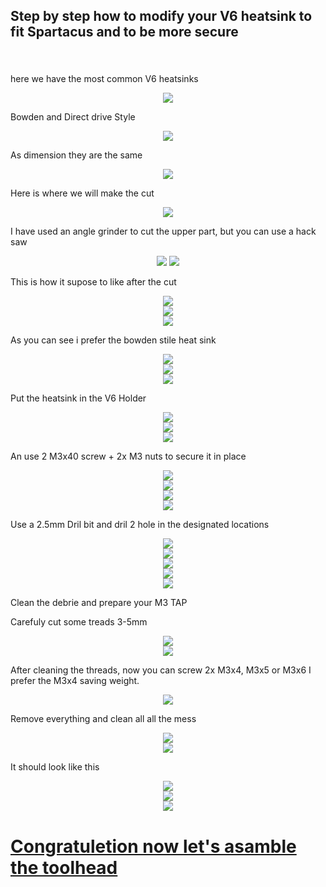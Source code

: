 ## <p align="left">Step by step how to modify your V6 heatsink to fit Spartacus and to be more secure </p>

### 

<br clear="both">

<p>here we have the most common V6 heatsinks</p>
<div align="center">

  <img style="max-width: 30%;" src="https://github.com/dury10/VoronUsers/blob/Spartacus/printer_mods/dury10/Spartacus/IMAGES/spartacus_assembley/v6_heatsink_mod/1.jpeg"  />
</div>


<p>Bowden and Direct drive Style </p>

<div align="center">
  <img style="max-width: 30%;" src="https://github.com/dury10/VoronUsers/blob/Spartacus/printer_mods/dury10/Spartacus/IMAGES/spartacus_assembley/v6_heatsink_mod/2.jpeg"  />
</div>


<p>As dimension they are the same</p>


<div align="center">
  <img style="max-width: 30%;" src="https://github.com/dury10/VoronUsers/blob/Spartacus/printer_mods/dury10/Spartacus/IMAGES/spartacus_assembley/v6_heatsink_mod/4.jpeg"  />
</div>

<p>Here is where we will make the cut</p>

<div align="center">
  <img style="max-width: 30%;" src="https://github.com/dury10/VoronUsers/blob/Spartacus/printer_mods/dury10/Spartacus/IMAGES/spartacus_assembley/v6_heatsink_mod/5.jpeg"  />
</div>

<p>I have used an angle grinder to cut the upper part, but you can use a hack saw </p>
<div align="center">
  <img style="max-width: 40%;" src="https://github.com/dury10/VoronUsers/blob/Spartacus/printer_mods/dury10/Spartacus/IMAGES/spartacus_assembley/v6_heatsink_mod/32.jpeg"
    />
     <img style="max-width: 40%;" src="https://github.com/dury10/VoronUsers/blob/Spartacus/printer_mods/dury10/Spartacus/IMAGES/spartacus_assembley/v6_heatsink_mod/33.jpeg" />

</div>


<p>This is how it supose to like after the cut</p>
<div align="center">
  <img style="max-width: 30%;" src="https://github.com/dury10/VoronUsers/blob/Spartacus/printer_mods/dury10/Spartacus/IMAGES/spartacus_assembley/v6_heatsink_mod/6.jpeg"  />
</div>


<div align="center">
  <img style="max-width: 30%;" src="https://github.com/dury10/VoronUsers/blob/Spartacus/printer_mods/dury10/Spartacus/IMAGES/spartacus_assembley/v6_heatsink_mod/7.jpeg"  />
</div>



<div align="center">
  <img style="max-width: 30%;" src="https://github.com/dury10/VoronUsers/blob/Spartacus/printer_mods/dury10/Spartacus/IMAGES/spartacus_assembley/v6_heatsink_mod/8.jpeg"  />
</div>


<p>As you can see i prefer the bowden stile heat sink</p>
<div align="center">
  <img style="max-width: 30%;" src="https://github.com/dury10/VoronUsers/blob/Spartacus/printer_mods/dury10/Spartacus/IMAGES/spartacus_assembley/v6_heatsink_mod/9.jpeg"  />
</div>





<div align="center">
  <img style="max-width: 30%;" src="https://github.com/dury10/VoronUsers/blob/Spartacus/printer_mods/dury10/Spartacus/IMAGES/spartacus_assembley/v6_heatsink_mod/10.jpeg"  />
</div>



<div align="center">
  <img style="max-width: 30%;" src="https://github.com/dury10/VoronUsers/blob/Spartacus/printer_mods/dury10/Spartacus/IMAGES/spartacus_assembley/v6_heatsink_mod/11.jpeg"  />
</div>


<p>Put the heatsink in the V6 Holder </p>
<div align="center">
  <img style="max-width: 30%;" src="https://github.com/dury10/VoronUsers/blob/Spartacus/printer_mods/dury10/Spartacus/IMAGES/spartacus_assembley/v6_heatsink_mod/12.jpeg"  />
</div>





<div align="center">
  <img style="max-width: 30%;" src="https://github.com/dury10/VoronUsers/blob/Spartacus/printer_mods/dury10/Spartacus/IMAGES/spartacus_assembley/v6_heatsink_mod/13.jpeg"  />
</div>



<div align="center">
  <img style="max-width: 30%;" src="https://github.com/dury10/VoronUsers/blob/Spartacus/printer_mods/dury10/Spartacus/IMAGES/spartacus_assembley/v6_heatsink_mod/14.jpeg"  />
</div>


<p>An use 2 M3x40 screw + 2x M3 nuts to secure it in place </p>
<div align="center">
  <img style="max-width: 30%;" src="https://github.com/dury10/VoronUsers/blob/Spartacus/printer_mods/dury10/Spartacus/IMAGES/spartacus_assembley/v6_heatsink_mod/15.jpeg"  />
</div>



<div align="center">
  <img style="max-width: 30%;" src="https://github.com/dury10/VoronUsers/blob/Spartacus/printer_mods/dury10/Spartacus/IMAGES/spartacus_assembley/v6_heatsink_mod/16.jpeg"  />
</div>



<div align="center">
  <img style="max-width: 30%;" src="https://github.com/dury10/VoronUsers/blob/Spartacus/printer_mods/dury10/Spartacus/IMAGES/spartacus_assembley/v6_heatsink_mod/17.jpeg"  />
</div>



<div align="center">
  <img style="max-width: 30%;" src="https://github.com/dury10/VoronUsers/blob/Spartacus/printer_mods/dury10/Spartacus/IMAGES/spartacus_assembley/v6_heatsink_mod/18.jpeg"  />
</div>



<p>Use a 2.5mm Dril bit and dril 2 hole in the designated locations </p>

<div align="center">
  <img style="max-width: 30%;" src="https://github.com/dury10/VoronUsers/blob/Spartacus/printer_mods/dury10/Spartacus/IMAGES/spartacus_assembley/v6_heatsink_mod/19.jpeg"  />
</div>



<div align="center">
  <img style="max-width: 30%;" src="https://github.com/dury10/VoronUsers/blob/Spartacus/printer_mods/dury10/Spartacus/IMAGES/spartacus_assembley/v6_heatsink_mod/20.jpeg"  />
</div>



<div align="center">
  <img style="max-width: 30%;" src="https://github.com/dury10/VoronUsers/blob/Spartacus/printer_mods/dury10/Spartacus/IMAGES/spartacus_assembley/v6_heatsink_mod/21.jpeg"  />
</div>




<div align="center">
  <img style="max-width: 30%;" src="https://github.com/dury10/VoronUsers/blob/Spartacus/printer_mods/dury10/Spartacus/IMAGES/spartacus_assembley/v6_heatsink_mod/22.jpeg"  />
</div>



<div align="center">
  <img style="max-width: 30%;" src="https://github.com/dury10/VoronUsers/blob/Spartacus/printer_mods/dury10/Spartacus/IMAGES/spartacus_assembley/v6_heatsink_mod/23.jpeg"  />
</div>

<p>Clean the debrie and prepare your M3 TAP </p>
<p>Carefuly cut some treads 3-5mm </p>

<div align="center">
  <img style="max-width: 30%;" src="https://github.com/dury10/VoronUsers/blob/Spartacus/printer_mods/dury10/Spartacus/IMAGES/spartacus_assembley/v6_heatsink_mod/24.jpeg"  />
</div>





<div align="center">
  <img style="max-width: 30%;" src="https://github.com/dury10/VoronUsers/blob/Spartacus/printer_mods/dury10/Spartacus/IMAGES/spartacus_assembley/v6_heatsink_mod/25.jpeg"  />
</div>


<p>After cleaning the threads, now you can screw 2x M3x4, M3x5 or M3x6 I prefer the M3x4 saving weight. </p>

<div align="center">
  <img style="max-width: 30%;" src="https://github.com/dury10/VoronUsers/blob/Spartacus/printer_mods/dury10/Spartacus/IMAGES/spartacus_assembley/v6_heatsink_mod/26.jpeg"  />
</div>


<p>Remove everything and clean all all the mess </p>
<div align="center">
  <img style="max-width: 30%;" src="https://github.com/dury10/VoronUsers/blob/Spartacus/printer_mods/dury10/Spartacus/IMAGES/spartacus_assembley/v6_heatsink_mod/27.jpeg"  />
</div>





<div align="center">
  <img style="max-width: 30%;" src="https://github.com/dury10/VoronUsers/blob/Spartacus/printer_mods/dury10/Spartacus/IMAGES/spartacus_assembley/v6_heatsink_mod/28.jpeg"  />
</div>

<p>It should look like this</p>

<div align="center">
  <img style="max-width: 30%;" src="https://github.com/dury10/VoronUsers/blob/Spartacus/printer_mods/dury10/Spartacus/IMAGES/spartacus_assembley/v6_heatsink_mod/29.jpeg"  />
</div>



<div align="center">
  <img style="max-width: 30%;" src="https://github.com/dury10/VoronUsers/blob/Spartacus/printer_mods/dury10/Spartacus/IMAGES/spartacus_assembley/v6_heatsink_mod/30.jpeg"  />
</div>




<div align="center">
  <img style="max-width: 30%;" src="https://github.com/dury10/VoronUsers/blob/Spartacus/printer_mods/dury10/Spartacus/IMAGES/spartacus_assembley/v6_heatsink_mod/31.jpeg"  />
</div>



# <a href="toolhead_assembly.md#Spartacus">Congratuletion now let's asamble the toolhead </a>



